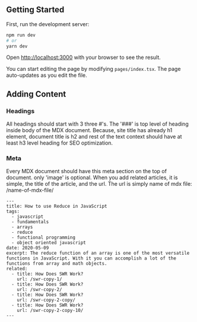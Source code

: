 ## Getting Started

First, run the development server:

```bash
npm run dev
# or
yarn dev
```

Open [http://localhost:3000](http://localhost:3000) with your browser to see the result.

You can start editing the page by modifying `pages/index.tsx`. The page auto-updates as you edit the file.

## Adding Content

### Headings
All headings should start with 3 three #'s. The '###' is top level of heading inside body of the MDX document. Because, site title has already h1 element, document title is h2 and rest of the text context should have at least h3 level heading for SEO optimization.

### Meta

Every MDX document should have this meta section on the top of document. only 'image' is optional. When you add related articles, it is simple, the title of the article, and the url. The url is simply name of mdx file: /name-of-mdx-file/

```text
---
title: How to use Reduce in JavaScript
tags:
  - javascript
  - fundamentals
  - arrays
  - reduce
  - functional programming
  - object oriented javascript
date: 2020-05-09
excerpt: The reduce function of an array is one of the most versatile functions in JavaScript. With it you can accomplish a lot of the functions from array and math objects.
related:
  - title: How Does SWR Work?
    url: /swr-copy-1/
  - title: How Does SWR Work?
    url: /swr-copy-2/
  - title: How Does SWR Work?
    url: /swr-copy-2-copy/
  - title: How Does SWR Work?
    url: /swr-copy-2-copy-10/
---
```